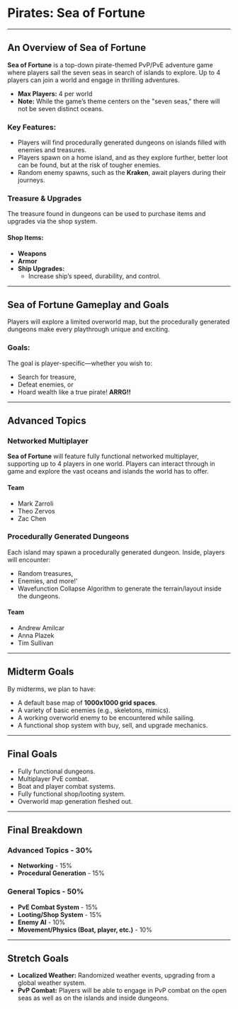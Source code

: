 # Pirates: Sea of Fortune

---

## An Overview of Sea of Fortune

**Sea of Fortune** is a top-down pirate-themed PvP/PvE adventure game where players sail the seven seas in search of islands to explore. Up to 4 players can join a world and engage in thrilling adventures.

- **Max Players:** 4 per world
- **Note:** While the game’s theme centers on the "seven seas," there will not be seven distinct oceans.

### Key Features:
- Players will find procedurally generated dungeons on islands filled with enemies and treasures.
- Players spawn on a home island, and as they explore further, better loot can be found, but at the risk of tougher enemies.
- Random enemy spawns, such as the **Kraken**, await players during their journeys.

### Treasure & Upgrades
The treasure found in dungeons can be used to purchase items and upgrades via the shop system.

#### Shop Items:
- **Weapons**
- **Armor**
- **Ship Upgrades:**
  - Increase ship’s speed, durability, and control.

---

## Sea of Fortune Gameplay and Goals

Players will explore a limited overworld map, but the procedurally generated dungeons make every playthrough unique and exciting.

### Goals:
The goal is player-specific—whether you wish to:
- Search for treasure,
- Defeat enemies, or
- Hoard wealth like a true pirate! **ARRG!!**

---

## Advanced Topics

### Networked Multiplayer
**Sea of Fortune** will feature fully functional networked multiplayer, supporting up to 4 players in one world. Players can interact through in game and explore the vast oceans and islands the world has to offer.
#### Team
- Mark Zarroli
- Theo Zervos
- Zac Chen

### Procedurally Generated Dungeons
Each island may spawn a procedurally generated dungeon. Inside, players will encounter:
- Random treasures,
- Enemies, and more!'
- Wavefunction Collapse Algorithm to generate the terrain/layout inside the dungeons.
#### Team
- Andrew Amilcar
- Anna Plazek
- Tim Sullivan

---

## Midterm Goals

By midterms, we plan to have:
- A default base map of **1000x1000 grid spaces**.
- A variety of basic enemies (e.g., skeletons, mimics).
- A working overworld enemy to be encountered while sailing.
- A functional shop system with buy, sell, and upgrade mechanics.

---

## Final Goals

- Fully functional dungeons.
- Multiplayer PvE combat.
- Boat and player combat systems.
- Fully functional shop/looting system.
- Overworld map generation fleshed out.

---

## Final Breakdown

### Advanced Topics - 30%
- **Networking** - 15%
- **Procedural Generation** - 15%

### General Topics - 50%
- **PvE Combat System** - 15%
- **Looting/Shop System** - 15%
- **Enemy AI** - 10%
- **Movement/Physics (Boat, player, etc.)** - 10%

---

## Stretch Goals

- **Localized Weather:** Randomized weather events, upgrading from a global weather system.
- **PvP Combat:** Players will be able to engage in PvP combat on the open seas as well as on the islands and inside dungeons.

